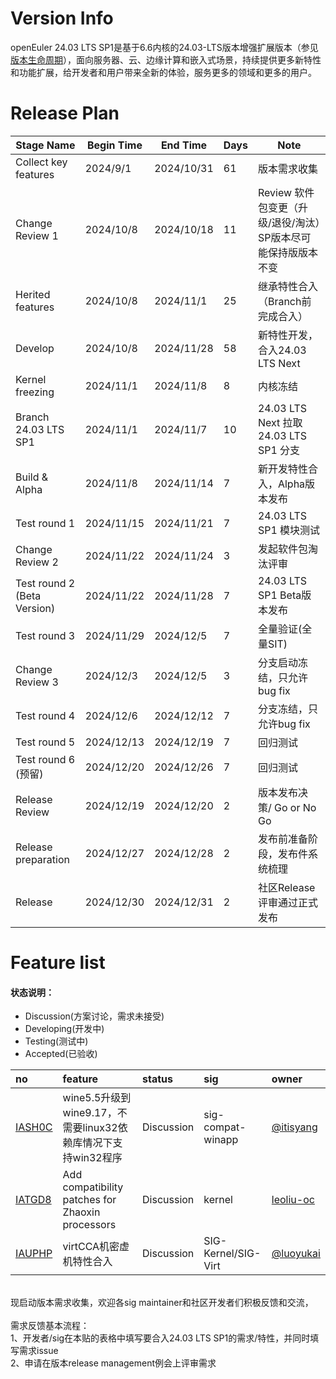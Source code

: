 # Version Info

openEuler 24.03 LTS SP1是基于6.6内核的24.03-LTS版本增强扩展版本（参见[版本生命周期](https://www.openeuler.org/zh/other/lifecycle/)），面向服务器、云、边缘计算和嵌入式场景，持续提供更多新特性和功能扩展，给开发者和用户带来全新的体验，服务更多的领域和更多的用户。<br />

# Release Plan

| Stage Name                    | Begin Time | End Time  | Days | Note                                     |
| ----------------------------- | ---------- | --------- | ---- | ---------------------------------------- |
| Collect key features          | 2024/9/1   | 2024/10/31 | 61 | 版本需求收集                              |
| Change Review 1               | 2024/10/8  | 2024/10/18 | 11 | Review 软件包变更（升级/退役/淘汰）SP版本尽可能保持版版本不变  |
| Herited features              | 2024/10/8  | 2024/11/1  | 25 | 继承特性合入（Branch前完成合入） |
| Develop                       | 2024/10/8  | 2024/11/28 | 58 | 新特性开发，合入24.03 LTS Next   |
| Kernel freezing               | 2024/11/1  | 2024/11/8  | 8  | 内核冻结 |
| Branch 24.03 LTS SP1          | 2024/11/1  | 2024/11/7  | 10 | 24.03 LTS Next 拉取 24.03 LTS SP1 分支 |
| Build & Alpha                 | 2024/11/8  | 2024/11/14 | 7  | 新开发特性合入，Alpha版本发布    |
| Test round 1                  | 2024/11/15 | 2024/11/21 | 7  | 24.03 LTS SP1 模块测试           |
| Change Review 2               | 2024/11/22 | 2024/11/24 | 3  | 发起软件包淘汰评审               |
| Test round 2 (Beta Version)   | 2024/11/22 | 2024/11/28 | 7  | 24.03 LTS SP1 Beta版本发布       |
| Test round 3                  | 2024/11/29 | 2024/12/5  | 7  | 全量验证(全量SIT)                |
| Change Review 3               | 2024/12/3  | 2024/12/5  | 3  | 分支启动冻结，只允许bug fix      |
| Test round 4                  | 2024/12/6  | 2024/12/12 | 7  | 分支冻结，只允许bug fix          |
| Test round 5                  | 2024/12/13 | 2024/12/19 | 7  | 回归测试                         |
| Test round 6 (预留)           | 2024/12/20 | 2024/12/26 | 7  | 回归测试                         |
| Release Review                | 2024/12/19 | 2024/12/20 | 2  | 版本发布决策/ Go or No Go        |
| Release preparation           | 2024/12/27 | 2024/12/28 | 2  | 发布前准备阶段，发布件系统梳理    |
| Release                       | 2024/12/30 | 2024/12/31 | 2  | 社区Release评审通过正式发布       |



# Feature list

#### 状态说明：

- Discussion(方案讨论，需求未接受)
- Developing(开发中)
- Testing(测试中)
- Accepted(已验收)

| no   | feature | status | sig  | owner |
| :--- | :------ | :----- | :--- | :---- |
| [IASH0C](https://gitee.com/openeuler/release-management/issues/IASH0C) | wine5.5升级到wine9.17，不需要linux32依赖库情况下支持win32程序|Discussion|sig-compat-winapp|[@itisyang](https://gitee.com/itisyang)|
| [IATGD8](https://gitee.com/openeuler/release-management/issues/IATGD8) | Add compatibility patches for Zhaoxin processors | Discussion | kernel            | [leoliu-oc](https://gitee.com/leoliu-oc) |
| [IAUPHP](https://gitee.com/openeuler/release-management/issues/IAUPHP) | virtCCA机密虚机特性合入|Discussion|SIG-Kernel/SIG-Virt|[@luoyukai](https://gitee.com/luoyukai)|


<br />
现启动版本需求收集，欢迎各sig maintainer和社区开发者们积极反馈和交流，<br />
<br />
需求反馈基本流程： <br />
1、开发者/sig在本贴的表格中填写要合入24.03 LTS SP1的需求/特性，并同时填写需求issue <br />
2、申请在版本release management例会上评审需求 
<br /><br />
